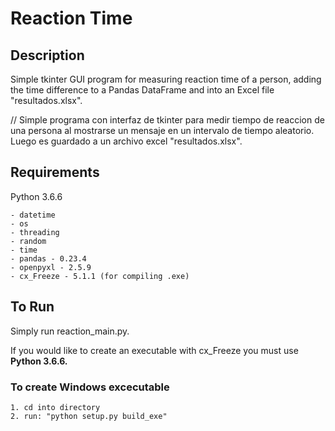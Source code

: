 # Reaction Time


## Description
Simple tkinter GUI program for measuring reaction time of a person, adding the time 
difference to a Pandas DataFrame and into an Excel file "resultados.xlsx". 

//
Simple programa con interfaz de tkinter para medir tiempo de reaccion de una persona al mostrarse
un mensaje en un intervalo de tiempo aleatorio. Luego es guardado a un
archivo excel "resultados.xlsx".

## Requirements
Python 3.6.6

	- datetime
	- os
	- threading
	- random
	- time
	- pandas - 0.23.4
	- openpyxl - 2.5.9
	- cx_Freeze - 5.1.1 (for compiling .exe)

## To Run

Simply run reaction_main.py. 

If you would like to create an executable with cx_Freeze you must use **Python 3.6.6.**

### To create Windows excecutable
	1. cd into directory
	2. run: "python setup.py build_exe"
